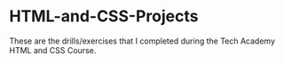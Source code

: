 # HTML-and-CSS-Projects

These are the drills/exercises that I completed during the Tech Academy HTML and CSS Course.
